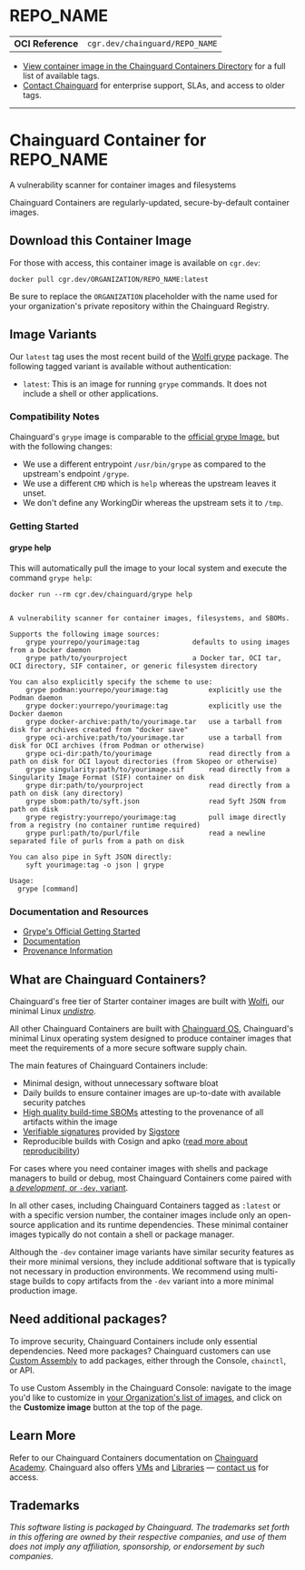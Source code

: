 <!--monopod:start-->
# REPO_NAME
| | |
| - | - |
| **OCI Reference** | `cgr.dev/chainguard/REPO_NAME` |


* [View container image in the Chainguard Containers Directory](https://images.chainguard.dev/directory/image/REPO_NAME/versions) for a full list of available tags.
* [Contact Chainguard](https://www.chainguard.dev/contact?utm_source=readmes) for enterprise support, SLAs, and access to older tags.

---
<!--monopod:end-->

<!--overview:start-->
# Chainguard Container for REPO_NAME

A vulnerability scanner for container images and filesystems

Chainguard Containers are regularly-updated, secure-by-default container images.
<!--overview:end-->

<!--getting:start-->
## Download this Container Image
For those with access, this container image is available on `cgr.dev`:

```
docker pull cgr.dev/ORGANIZATION/REPO_NAME:latest
```

Be sure to replace the `ORGANIZATION` placeholder with the name used for your organization's private repository within the Chainguard Registry.
<!--getting:end-->

<!--body:start-->
## Image Variants

Our `latest` tag uses the most recent build of the [Wolfi grype](https://github.com/wolfi-dev/os/blob/main/grype.yaml) package. The following tagged variant is available without authentication:

- `latest`: This is an image for running `grype` commands. It does not include a shell or other applications.

### Compatibility Notes

Chainguard's `grype` image is comparable to the [official grype Image.](https://hub.docker.com/r/anchore/grype) but with the following changes:
* We use a different entrypoint `/usr/bin/grype` as compared to the upstream's endpoint `/grype`.
* We use a different `CMD` which is `help` whereas the upstream leaves it unset.
* We don't define any WorkingDir whereas the upstream sets it to `/tmp`.

### Getting Started

#### grype help
This will automatically pull the image to your local system and execute the command `grype help`:

```shell
docker run --rm cgr.dev/chainguard/grype help


A vulnerability scanner for container images, filesystems, and SBOMs.

Supports the following image sources:
    grype yourrepo/yourimage:tag             defaults to using images from a Docker daemon
    grype path/to/yourproject                a Docker tar, OCI tar, OCI directory, SIF container, or generic filesystem directory

You can also explicitly specify the scheme to use:
    grype podman:yourrepo/yourimage:tag          explicitly use the Podman daemon
    grype docker:yourrepo/yourimage:tag          explicitly use the Docker daemon
    grype docker-archive:path/to/yourimage.tar   use a tarball from disk for archives created from "docker save"
    grype oci-archive:path/to/yourimage.tar      use a tarball from disk for OCI archives (from Podman or otherwise)
    grype oci-dir:path/to/yourimage              read directly from a path on disk for OCI layout directories (from Skopeo or otherwise)
    grype singularity:path/to/yourimage.sif      read directly from a Singularity Image Format (SIF) container on disk
    grype dir:path/to/yourproject                read directly from a path on disk (any directory)
    grype sbom:path/to/syft.json                 read Syft JSON from path on disk
    grype registry:yourrepo/yourimage:tag        pull image directly from a registry (no container runtime required)
    grype purl:path/to/purl/file                 read a newline separated file of purls from a path on disk

You can also pipe in Syft JSON directly:
	syft yourimage:tag -o json | grype

Usage:
  grype [command]
```

### Documentation and Resources

* [Grype's Official Getting Started](https://github.com/anchore/grype?tab=readme-ov-file#getting-started)
* [Documentation](https://edu.chainguard.dev/chainguard/chainguard-images/reference/grype)
* [Provenance Information](https://edu.chainguard.dev/chainguard/chainguard-images/reference/grype/provenance_info/)
<!--body:end-->

## What are Chainguard Containers?

Chainguard's free tier of Starter container images are built with [Wolfi](https://edu.chainguard.dev/open-source/wolfi/overview?utm_source=readmes), our minimal Linux _[undistro](https://edu.chainguard.dev/open-source/wolfi/overview/#why-undistro)_.

All other Chainguard Containers are built with [Chainguard OS](https://edu.chainguard.dev/chainguard/chainguard-os/overview/?utm_source=readmes), Chainguard's minimal Linux operating system designed to produce container images that meet the requirements of a more secure software supply chain.

The main features of Chainguard Containers include:

* Minimal design, without unnecessary software bloat
* Daily builds to ensure container images are up-to-date with available security patches
* [High quality build-time SBOMs](https://edu.chainguard.dev/chainguard/chainguard-images/working-with-images/retrieve-image-sboms/?utm_source=readmes) attesting to the provenance of all artifacts within the image
* [Verifiable signatures](https://edu.chainguard.dev/chainguard/chainguard-images/working-with-images/retrieve-image-sboms/) provided by [Sigstore](https://edu.chainguard.dev/open-source/sigstore/cosign/an-introduction-to-cosign/?utm_source=readmes)
* Reproducible builds with Cosign and apko ([read more about reproducibility](https://www.chainguard.dev/unchained/reproducing-chainguards-reproducible-image-builds?utm_source=readmes))

For cases where you need container images with shells and package managers to build or debug, most Chainguard Containers come paired with [a *development*, or `-dev`, variant](https://edu.chainguard.dev/chainguard/chainguard-images/about/differences-development-production/).

In all other cases, including Chainguard Containers tagged as `:latest` or with a specific version number, the container images include only an open-source application and its runtime dependencies. These minimal container images typically do not contain a shell or package manager.

Although the `-dev` container image variants have similar security features as their more minimal versions, they include additional software that is typically not necessary in production environments. We recommend using multi-stage builds to copy artifacts from the `-dev` variant into a more minimal production image.

## Need additional packages?

To improve security, Chainguard Containers include only essential dependencies. Need more packages? Chainguard customers can use [Custom Assembly](https://edu.chainguard.dev/chainguard/chainguard-images/features/ca-docs/custom-assembly/) to add packages, either through the Console, `chainctl`, or API.

To use Custom Assembly in the Chainguard Console: navigate to the image you'd like to customize in [your Organization's list of images](https://console.chainguard.dev/images/organization), and click on the **Customize image** button at the top of the page.

## Learn More

Refer to our Chainguard Containers documentation on [Chainguard Academy](https://edu.chainguard.dev/?utm_source=readmes). Chainguard also offers [VMs](https://www.chainguard.dev/vms?utm_source=readmes) and [Libraries](https://www.chainguard.dev/libraries?utm_source=readmes) — [contact us](https://www.chainguard.dev/contact?utm_source=readmes) for access.
 

## Trademarks

_This software listing is packaged by Chainguard. The trademarks set forth in this offering are owned by their respective companies, and use of them does not imply any affiliation, sponsorship, or endorsement by such companies._